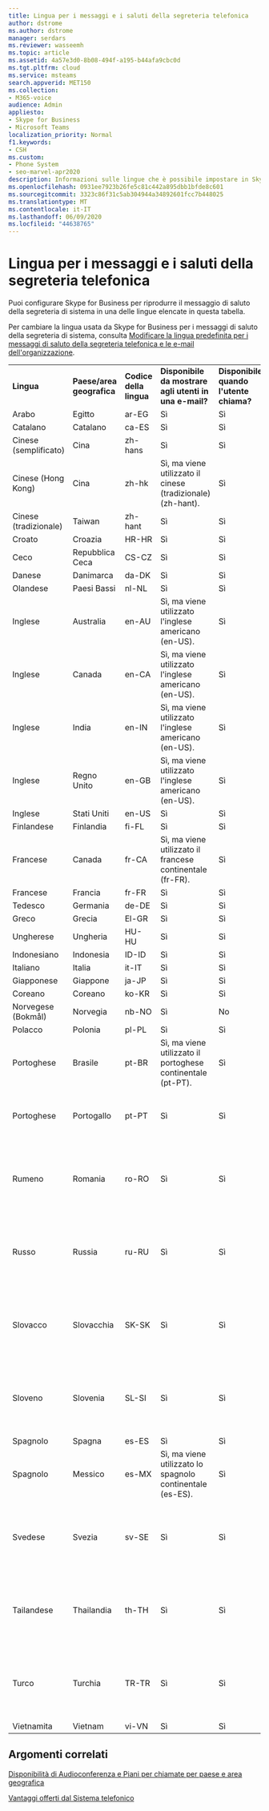 ```yaml
---
title: Lingua per i messaggi e i saluti della segreteria telefonica
author: dstrome
ms.author: dstrome
manager: serdars
ms.reviewer: wasseemh
ms.topic: article
ms.assetid: 4a57e3d0-8b08-494f-a195-b44afa9cbc0d
ms.tgt.pltfrm: cloud
ms.service: msteams
search.appverid: MET150
ms.collection:
- M365-voice
audience: Admin
appliesto:
- Skype for Business
- Microsoft Teams
localization_priority: Normal
f1.keywords:
- CSH
ms.custom:
- Phone System
- seo-marvel-apr2020
description: Informazioni sulle lingue che è possibile impostare in Skype for business per i messaggi di sistema predefiniti e i saluti della segreteria telefonica.
ms.openlocfilehash: 0931ee7923b26fe5c81c442a895dbb1bfde8c601
ms.sourcegitcommit: 3323c86f31c5ab304944a34892601fcc7b448025
ms.translationtype: MT
ms.contentlocale: it-IT
ms.lasthandoff: 06/09/2020
ms.locfileid: "44638765"
---
```

# <a name="languages-for-voicemail-greetings-and-messages"></a>Lingua per i messaggi e i saluti della segreteria telefonica

Puoi configurare Skype for Business per riprodurre il messaggio di saluto della segreteria di sistema in una delle lingue elencate in questa tabella.
  
Per cambiare la lingua usata da Skype for Business per i messaggi di saluto della segreteria di sistema, consulta [Modificare la lingua predefinita per i messaggi di saluto della segreteria telefonica e le e-mail dell'organizzazione](change-the-default-language-for-greetings-and-emails.md).
  
|||||||
|:-----|:-----|:-----|:-----|:-----|:-----|
|**Lingua** <br/> |**Paese/area geografica** <br/> |**Codice della lingua** <br/> |**Disponibile da mostrare agli utenti in una e-mail?** <br/> |**Disponibile quando l'utente chiama?** <br/> |**Trascrizione disponibile?** <br/> |
|Arabo <br/> |Egitto  <br/> |ar-EG  <br/> |Sì  <br/> |Sì  <br/> |No  <br/> |
|Catalano  <br/> |Catalano  <br/> |ca-ES  <br/> |Sì  <br/> |Sì  <br/> |No  <br/> |
|Cinese (semplificato)  <br/> |Cina  <br/> |zh-hans  <br/> |Sì  <br/> |Sì  <br/> |Sì  <br/> |
|Cinese (Hong Kong)  <br/> |Cina  <br/> |zh-hk  <br/> |Sì, ma viene utilizzato il cinese (tradizionale) (zh-hant).  <br/> | Sì <br/> |Sì, ma viene utilizzato il cinese (tradizionale) (zh-hant).  <br/> |
|Cinese (tradizionale)  <br/> |Taiwan  <br/> |zh-hant  <br/> |Sì  <br/> |Sì  <br/> |No  <br/> |
|Croato<br/> |Croazia  <br/> |HR-HR  <br/> |Sì  <br/> |Sì  <br/> |No  <br/> |
|Ceco <br/> |Repubblica Ceca  <br/> |CS-CZ  <br/> |Sì  <br/> |Sì  <br/> |No  <br/> |
|Danese  <br/> |Danimarca  <br/> |da-DK  <br/> |Sì  <br/> |Sì  <br/> |No  <br/> |
|Olandese  <br/> |Paesi Bassi  <br/> |nl-NL  <br/> |Sì  <br/> |Sì  <br/> |No  <br/> |
|Inglese  <br/> |Australia  <br/> |en-AU  <br/> |Sì, ma viene utilizzato l'inglese americano (en-US).  <br/> |Sì  <br/> |Sì, ma viene utilizzato l'inglese americano (en-US).  <br/> |
|Inglese  <br/> |Canada  <br/> |en-CA  <br/> |Sì, ma viene utilizzato l'inglese americano (en-US).  <br/> |Sì  <br/> |Sì, ma viene utilizzato l'inglese americano (en-US).  <br/> |
|Inglese  <br/> |India  <br/> |en-IN  <br/> |Sì, ma viene utilizzato l'inglese americano (en-US).  <br/> |Sì  <br/> |Sì, ma viene utilizzato l'inglese americano (en-US).  <br/> |
|Inglese  <br/> |Regno Unito  <br/> |en-GB  <br/> |Sì, ma viene utilizzato l'inglese americano (en-US).  <br/> |Sì  <br/> |Sì, ma viene utilizzato l'inglese americano (en-US).  <br/> |
|Inglese  <br/> |Stati Uniti  <br/> |en-US  <br/> |Sì  <br/> |Sì  <br/> |Sì  <br/> |
|Finlandese  <br/> |Finlandia  <br/> |fi-FL  <br/> |Sì  <br/> |Sì  <br/> |No  <br/> |
|Francese  <br/> |Canada  <br/> |fr-CA  <br/> |Sì, ma viene utilizzato il francese continentale (fr-FR).  <br/> |Sì  <br/> |Sì, ma viene utilizzato il francese continentale (fr-FR).  <br/> |
|Francese  <br/> |Francia  <br/> |fr-FR  <br/> |Sì  <br/> |Sì  <br/> |Sì  <br/> |
|Tedesco  <br/> |Germania  <br/> |de-DE  <br/> |Sì  <br/> |Sì  <br/> |Sì  <br/> |
|Greco <br/> |Grecia  <br/> |El-GR  <br/> |Sì  <br/> |Sì  <br/> |No  <br/> |
|Ungherese <br/> |Ungheria  <br/> |HU-HU  <br/> |Sì  <br/> |Sì  <br/> |No  <br/> |
|Indonesiano <br/> |Indonesia  <br/> |ID-ID  <br/> |Sì  <br/> |Sì  <br/> |No  <br/> |
|Italiano  <br/> |Italia  <br/> |it-IT  <br/> |Sì  <br/> |Sì  <br/> |Sì  <br/> |
|Giapponese  <br/> |Giappone  <br/> |ja-JP  <br/> |Sì  <br/> |Sì  <br/> |Sì  <br/> |
|Coreano  <br/> |Coreano  <br/> |ko-KR  <br/> |Sì  <br/> |Sì  <br/> |No  <br/> |
|Norvegese (Bokmål)  <br/> |Norvegia  <br/> |nb-NO  <br/> |Sì  <br/> |No  <br/> |No  <br/> |
|Polacco  <br/> |Polonia  <br/> |pl-PL  <br/> |Sì  <br/> | Sì <br/> |No  <br/> |
|Portoghese  <br/> |Brasile  <br/> |pt-BR  <br/> |Sì, ma viene utilizzato il portoghese continentale (pt-PT).  <br/> |Sì  <br/> |Sì  <br/> |
|Portoghese  <br/> |Portogallo  <br/> |pt-PT  <br/> |Sì  <br/> |Sì  <br/> |Sì, ma viene utilizzato il portoghese brasiliano (pt-BR).  <br/> |
|Rumeno<br/> |Romania  <br/> |ro-RO  <br/> |Sì  <br/> |Sì  <br/> |Supporto per riunioni private con ID conferenza di riunione dinamici  <br/> |
|Russo  <br/> |Russia  <br/> |ru-RU  <br/> |Sì  <br/> |Sì  <br/> |Supporto per riunioni private con ID conferenza di riunione dinamici  <br/> |
|Slovacco <br/> |Slovacchia  <br/> |SK-SK  <br/> |Sì  <br/> |Sì  <br/> |Supporto per riunioni private con ID conferenza di riunione dinamici  <br/> |
|Sloveno <br/> |Slovenia  <br/> |SL-SI  <br/> |Sì  <br/> |Sì  <br/> |Supporto per riunioni private con ID conferenza di riunione dinamici  <br/> |
|Spagnolo  <br/> |Spagna  <br/> |es-ES  <br/> |Sì  <br/> |Sì  <br/> |Sì  <br/> |
|Spagnolo  <br/> |Messico  <br/> |es-MX  <br/> |Sì, ma viene utilizzato lo spagnolo continentale (es-ES).  <br/> |Sì  <br/> |Sì, ma viene utilizzato lo spagnolo continentale (es-ES).  <br/> |
|Svedese  <br/> |Svezia  <br/> |sv-SE  <br/> |Sì  <br/> |Sì  <br/> |Supporto per riunioni private con ID conferenza di riunione dinamici  <br/> |
|Tailandese <br/> |Thailandia  <br/> |th-TH  <br/> |Sì  <br/> |Sì  <br/> |Supporto per riunioni private con ID conferenza di riunione dinamici  <br/> |
|Turco  <br/> |Turchia  <br/> |TR-TR  <br/> |Sì  <br/> |Sì  <br/> |Supporto per riunioni private con ID conferenza di riunione dinamici  <br/> |
|Vietnamita <br/> |Vietnam  <br/> |vi-VN  <br/> |Sì  <br/> |Sì  <br/> |No  <br/> |
   
## <a name="related-topics"></a>Argomenti correlati
[Disponibilità di Audioconferenza e Piani per chiamate per paese e area geografica](country-and-region-availability-for-audio-conferencing-and-calling-plans/country-and-region-availability-for-audio-conferencing-and-calling-plans.md)

[Vantaggi offerti dal Sistema telefonico](here-s-what-you-get-with-phone-system.md)
  
  
 
